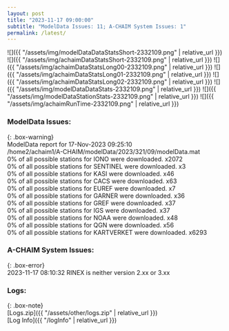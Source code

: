```yaml
---
layout: post
title: "2023-11-17 09:00:00"
subtitle: "ModelData Issues: 11; A-CHAIM System Issues: 1"
permalink: /latest/
---
```


![]({{ "/assets/img/modelDataDataStatsShort-2332109.png" | relative_url }})
![]({{ "/assets/img/achaimDataStatsShort-2332109.png" | relative_url }})
![]({{ "/assets/img/achaimDataStatsLong00-2332109.png" | relative_url }})
![]({{ "/assets/img/achaimDataStatsLong01-2332109.png" | relative_url }})
![]({{ "/assets/img/achaimDataStatsLong02-2332109.png" | relative_url }})
![]({{ "/assets/img/modelDataDataStats-2332109.png" | relative_url }})
![]({{ "/assets/img/modelDataStationStats-2332109.png" | relative_url }})
![]({{ "/assets/img/achaimRunTime-2332109.png" | relative_url }})


### ModelData Issues:  
  
{: .box-warning}  
 ModelData report for 17-Nov-2023 09:25:10   
 /home2/achaim1/A-CHAIM/modelData/2023/321/09/modelData.mat   
 0% of all possible stations for IONO were downloaded. x2072   
 0% of all possible stations for SENTINEL were downloaded. x3   
 0% of all possible stations for KASI were downloaded. x46   
 0% of all possible stations for CACS were downloaded. x63   
 0% of all possible stations for EUREF were downloaded. x7   
 0% of all possible stations for GARNER were downloaded. x36   
 0% of all possible stations for GREF were downloaded. x37   
 0% of all possible stations for IGS were downloaded. x37   
 0% of all possible stations for NOAA were downloaded. x48   
 0% of all possible stations for QGN were downloaded. x56   
 0% of all possible stations for KARTVERKET were downloaded. x6293   
  
### A-CHAIM System Issues:  
  
{: .box-error}  
2023-11-17 08:10:32 RINEX is neither version 2.xx or 3.xx  

### Logs:  
  
{: .box-note}  
[Logs.zip]({{ "/assets/other/logs.zip" | relative_url }})  
[Log Info]({{ "/logInfo" | relative_url }})  
